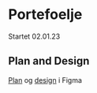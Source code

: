 # Portefoelje <!-- 2.0 -->

Startet 02.01.23

## Plan and Design

[Plan](https://www.figma.com/file/v4gK0629BeAs4ZYR9qWkMY/Portfolio-Figjam?t=ih0VjeodijxVxGuA-6) og [design](https://www.figma.com/file/9COiMGMksWkuDFNPAX2EdX/Portfolio?t=ih0VjeodijxVxGuA-6) i Figma
